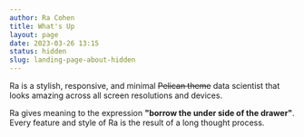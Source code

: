 ```yaml
---
author: Ra Cohen
title: What's Up
layout: page
date: 2023-03-26 13:15
status: hidden
slug: landing-page-about-hidden
---
```


Ra is a stylish, responsive, and minimal ~~Pelican
theme~~ data scientist that looks amazing across all screen resolutions and devices.

Ra gives meaning to the expression **"borrow the under side of the drawer"**.
Every feature and style of Ra is the result of a long thought process.

